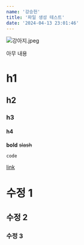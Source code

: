 ```yaml
---
name: '강승헌'
title: '파일 생성 테스트'
date: '2024-04-13 23:01:46'
---
```

![강아지.jpeg](https://firebasestorage.googleapis.com/v0/b/devote-2cce5.appspot.com/o/images%2F0ffd60bc-4e7f-4df6-91d1-01538a0c5dd5.png?alt=media&token=734a492d-b94a-4e6a-bdcf-0a44d2f802d0)

아무 내용
# h1
## h2
### h3
#### h4
**bold**
~~slash~~
```
code
```

[link](url)

# 수정 1
## 수정 2
### 수정 3